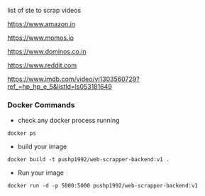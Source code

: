 list of ste to scrap videos

https://www.amazon.in

https://www.momos.io

https://www.dominos.co.in

https://www.reddit.com

https://www.imdb.com/video/vi1303560729?ref_=hp_hp_e_5&listId=ls053181649


### Docker Commands

- check any docker process running

```
docker ps
```

- build your image

```
docker build -t pushp1992/web-scrapper-backend:v1 .
```

- Run your image

```
docker run -d -p 5000:5000 pushp1992/web-scrapper-backend:v1
```
